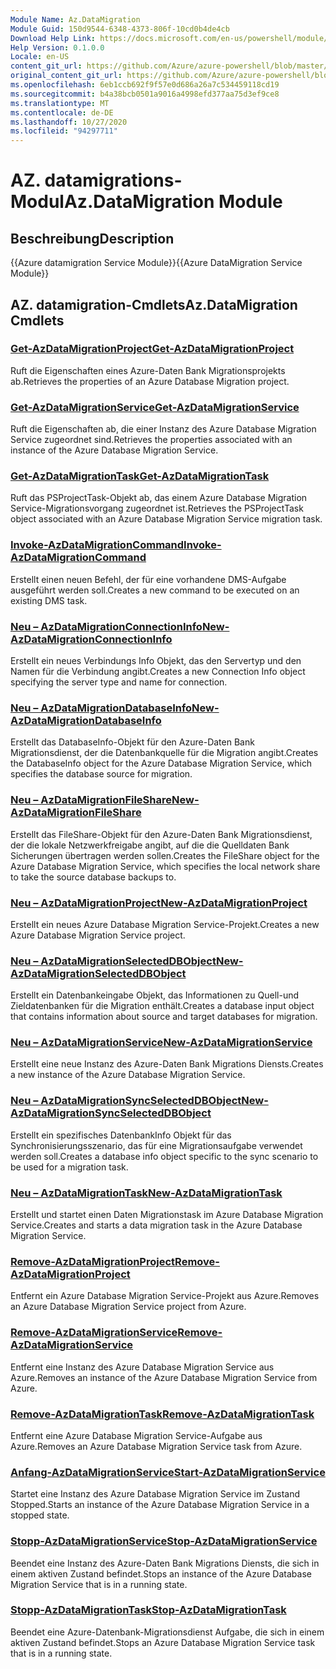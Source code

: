 ```yaml
---
Module Name: Az.DataMigration
Module Guid: 150d9544-6348-4373-806f-10cd0b4de4cb
Download Help Link: https://docs.microsoft.com/en-us/powershell/module/az.datamigration
Help Version: 0.1.0.0
Locale: en-US
content_git_url: https://github.com/Azure/azure-powershell/blob/master/src/DataMigration/DataMigration/help/Az.DataMigration.md
original_content_git_url: https://github.com/Azure/azure-powershell/blob/master/src/DataMigration/DataMigration/help/Az.DataMigration.md
ms.openlocfilehash: 6eb1ccb692f9f57e0d686a26a7c534459118cd19
ms.sourcegitcommit: b4a38bcb0501a9016a4998efd377aa75d3ef9ce8
ms.translationtype: MT
ms.contentlocale: de-DE
ms.lasthandoff: 10/27/2020
ms.locfileid: "94297711"
---
```

# <span data-ttu-id="e2ab7-101">AZ. datamigrations-Modul</span><span class="sxs-lookup"><span data-stu-id="e2ab7-101">Az.DataMigration Module</span></span>
## <span data-ttu-id="e2ab7-102">Beschreibung</span><span class="sxs-lookup"><span data-stu-id="e2ab7-102">Description</span></span>
<span data-ttu-id="e2ab7-103">{{Azure datamigration Service Module}}</span><span class="sxs-lookup"><span data-stu-id="e2ab7-103">{{Azure DataMigration Service Module}}</span></span>

## <span data-ttu-id="e2ab7-104">AZ. datamigration-Cmdlets</span><span class="sxs-lookup"><span data-stu-id="e2ab7-104">Az.DataMigration Cmdlets</span></span>
### [<span data-ttu-id="e2ab7-105">Get-AzDataMigrationProject</span><span class="sxs-lookup"><span data-stu-id="e2ab7-105">Get-AzDataMigrationProject</span></span>](Get-AzDataMigrationProject.md)
<span data-ttu-id="e2ab7-106">Ruft die Eigenschaften eines Azure-Daten Bank Migrationsprojekts ab.</span><span class="sxs-lookup"><span data-stu-id="e2ab7-106">Retrieves the properties of an Azure Database Migration project.</span></span>

### [<span data-ttu-id="e2ab7-107">Get-AzDataMigrationService</span><span class="sxs-lookup"><span data-stu-id="e2ab7-107">Get-AzDataMigrationService</span></span>](Get-AzDataMigrationService.md)
<span data-ttu-id="e2ab7-108">Ruft die Eigenschaften ab, die einer Instanz des Azure Database Migration Service zugeordnet sind.</span><span class="sxs-lookup"><span data-stu-id="e2ab7-108">Retrieves the properties associated with an instance of the Azure Database Migration Service.</span></span> 

### [<span data-ttu-id="e2ab7-109">Get-AzDataMigrationTask</span><span class="sxs-lookup"><span data-stu-id="e2ab7-109">Get-AzDataMigrationTask</span></span>](Get-AzDataMigrationTask.md)
<span data-ttu-id="e2ab7-110">Ruft das PSProjectTask-Objekt ab, das einem Azure Database Migration Service-Migrationsvorgang zugeordnet ist.</span><span class="sxs-lookup"><span data-stu-id="e2ab7-110">Retrieves the PSProjectTask object associated with an Azure Database Migration Service migration task.</span></span>

### [<span data-ttu-id="e2ab7-111">Invoke-AzDataMigrationCommand</span><span class="sxs-lookup"><span data-stu-id="e2ab7-111">Invoke-AzDataMigrationCommand</span></span>](Invoke-AzDataMigrationCommand.md)
<span data-ttu-id="e2ab7-112">Erstellt einen neuen Befehl, der für eine vorhandene DMS-Aufgabe ausgeführt werden soll.</span><span class="sxs-lookup"><span data-stu-id="e2ab7-112">Creates a new command to be executed on an existing DMS task.</span></span>

### [<span data-ttu-id="e2ab7-113">Neu – AzDataMigrationConnectionInfo</span><span class="sxs-lookup"><span data-stu-id="e2ab7-113">New-AzDataMigrationConnectionInfo</span></span>](New-AzDataMigrationConnectionInfo.md)
<span data-ttu-id="e2ab7-114">Erstellt ein neues Verbindungs Info Objekt, das den Servertyp und den Namen für die Verbindung angibt.</span><span class="sxs-lookup"><span data-stu-id="e2ab7-114">Creates a new Connection Info object specifying the server type and name for connection.</span></span>

### [<span data-ttu-id="e2ab7-115">Neu – AzDataMigrationDatabaseInfo</span><span class="sxs-lookup"><span data-stu-id="e2ab7-115">New-AzDataMigrationDatabaseInfo</span></span>](New-AzDataMigrationDatabaseInfo.md)
<span data-ttu-id="e2ab7-116">Erstellt das DatabaseInfo-Objekt für den Azure-Daten Bank Migrationsdienst, der die Datenbankquelle für die Migration angibt.</span><span class="sxs-lookup"><span data-stu-id="e2ab7-116">Creates the DatabaseInfo object for the Azure Database Migration Service, which specifies the database source for migration.</span></span>

### [<span data-ttu-id="e2ab7-117">Neu – AzDataMigrationFileShare</span><span class="sxs-lookup"><span data-stu-id="e2ab7-117">New-AzDataMigrationFileShare</span></span>](New-AzDataMigrationFileShare.md)
<span data-ttu-id="e2ab7-118">Erstellt das FileShare-Objekt für den Azure-Daten Bank Migrationsdienst, der die lokale Netzwerkfreigabe angibt, auf die die Quelldaten Bank Sicherungen übertragen werden sollen.</span><span class="sxs-lookup"><span data-stu-id="e2ab7-118">Creates the FileShare object for the Azure Database Migration Service, which specifies the local network share to take the source database backups to.</span></span>

### [<span data-ttu-id="e2ab7-119">Neu – AzDataMigrationProject</span><span class="sxs-lookup"><span data-stu-id="e2ab7-119">New-AzDataMigrationProject</span></span>](New-AzDataMigrationProject.md)
<span data-ttu-id="e2ab7-120">Erstellt ein neues Azure Database Migration Service-Projekt.</span><span class="sxs-lookup"><span data-stu-id="e2ab7-120">Creates a new Azure Database Migration Service project.</span></span>

### [<span data-ttu-id="e2ab7-121">Neu – AzDataMigrationSelectedDBObject</span><span class="sxs-lookup"><span data-stu-id="e2ab7-121">New-AzDataMigrationSelectedDBObject</span></span>](New-AzDataMigrationSelectedDBObject.md)
<span data-ttu-id="e2ab7-122">Erstellt ein Datenbankeingabe Objekt, das Informationen zu Quell-und Zieldatenbanken für die Migration enthält.</span><span class="sxs-lookup"><span data-stu-id="e2ab7-122">Creates a database input object that contains information about source and target databases for migration.</span></span>

### [<span data-ttu-id="e2ab7-123">Neu – AzDataMigrationService</span><span class="sxs-lookup"><span data-stu-id="e2ab7-123">New-AzDataMigrationService</span></span>](New-AzDataMigrationService.md)
<span data-ttu-id="e2ab7-124">Erstellt eine neue Instanz des Azure-Daten Bank Migrations Diensts.</span><span class="sxs-lookup"><span data-stu-id="e2ab7-124">Creates a new instance of the Azure Database Migration Service.</span></span>

### [<span data-ttu-id="e2ab7-125">Neu – AzDataMigrationSyncSelectedDBObject</span><span class="sxs-lookup"><span data-stu-id="e2ab7-125">New-AzDataMigrationSyncSelectedDBObject</span></span>](New-AzDataMigrationSyncSelectedDBObject.md)
<span data-ttu-id="e2ab7-126">Erstellt ein spezifisches DatenbankInfo Objekt für das Synchronisierungsszenario, das für eine Migrationsaufgabe verwendet werden soll.</span><span class="sxs-lookup"><span data-stu-id="e2ab7-126">Creates a database info object specific to the sync scenario to be used for a migration task.</span></span>

### [<span data-ttu-id="e2ab7-127">Neu – AzDataMigrationTask</span><span class="sxs-lookup"><span data-stu-id="e2ab7-127">New-AzDataMigrationTask</span></span>](New-AzDataMigrationTask.md)
<span data-ttu-id="e2ab7-128">Erstellt und startet einen Daten Migrationstask im Azure Database Migration Service.</span><span class="sxs-lookup"><span data-stu-id="e2ab7-128">Creates and starts a data migration task in the Azure Database Migration Service.</span></span>

### [<span data-ttu-id="e2ab7-129">Remove-AzDataMigrationProject</span><span class="sxs-lookup"><span data-stu-id="e2ab7-129">Remove-AzDataMigrationProject</span></span>](Remove-AzDataMigrationProject.md)
<span data-ttu-id="e2ab7-130">Entfernt ein Azure Database Migration Service-Projekt aus Azure.</span><span class="sxs-lookup"><span data-stu-id="e2ab7-130">Removes an Azure Database Migration Service project from Azure.</span></span>

### [<span data-ttu-id="e2ab7-131">Remove-AzDataMigrationService</span><span class="sxs-lookup"><span data-stu-id="e2ab7-131">Remove-AzDataMigrationService</span></span>](Remove-AzDataMigrationService.md)
<span data-ttu-id="e2ab7-132">Entfernt eine Instanz des Azure Database Migration Service aus Azure.</span><span class="sxs-lookup"><span data-stu-id="e2ab7-132">Removes an instance of the Azure Database Migration Service from Azure.</span></span>

### [<span data-ttu-id="e2ab7-133">Remove-AzDataMigrationTask</span><span class="sxs-lookup"><span data-stu-id="e2ab7-133">Remove-AzDataMigrationTask</span></span>](Remove-AzDataMigrationTask.md)
<span data-ttu-id="e2ab7-134">Entfernt eine Azure Database Migration Service-Aufgabe aus Azure.</span><span class="sxs-lookup"><span data-stu-id="e2ab7-134">Removes an Azure Database Migration Service task from Azure.</span></span>

### [<span data-ttu-id="e2ab7-135">Anfang-AzDataMigrationService</span><span class="sxs-lookup"><span data-stu-id="e2ab7-135">Start-AzDataMigrationService</span></span>](Start-AzDataMigrationService.md)
<span data-ttu-id="e2ab7-136">Startet eine Instanz des Azure Database Migration Service im Zustand Stopped.</span><span class="sxs-lookup"><span data-stu-id="e2ab7-136">Starts an instance of the Azure Database Migration Service in a stopped state.</span></span> 

### [<span data-ttu-id="e2ab7-137">Stopp-AzDataMigrationService</span><span class="sxs-lookup"><span data-stu-id="e2ab7-137">Stop-AzDataMigrationService</span></span>](Stop-AzDataMigrationService.md)
<span data-ttu-id="e2ab7-138">Beendet eine Instanz des Azure-Daten Bank Migrations Diensts, die sich in einem aktiven Zustand befindet.</span><span class="sxs-lookup"><span data-stu-id="e2ab7-138">Stops an instance of the Azure Database Migration Service that is in a running state.</span></span>

### [<span data-ttu-id="e2ab7-139">Stopp-AzDataMigrationTask</span><span class="sxs-lookup"><span data-stu-id="e2ab7-139">Stop-AzDataMigrationTask</span></span>](Stop-AzDataMigrationTask.md)
<span data-ttu-id="e2ab7-140">Beendet eine Azure-Datenbank-Migrationsdienst Aufgabe, die sich in einem aktiven Zustand befindet.</span><span class="sxs-lookup"><span data-stu-id="e2ab7-140">Stops an  Azure Database Migration Service task that is in a running state.</span></span>

